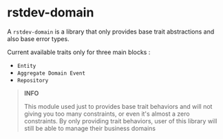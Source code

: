 # rstdev-domain

A `rstdev-domain` is a library that only provides base trait abstractions and also
base error types.

Current available traits only for three main blocks :

- `Entity`
- `Aggregate Domain Event`
- `Repository`

> **INFO**
>
> This module used just to provides base trait behaviors and will not giving you
> too many constraints, or even it's almost a zero constraints. By only providing
> trait behaviors, user of this library will still be able to manage their business
> domains 